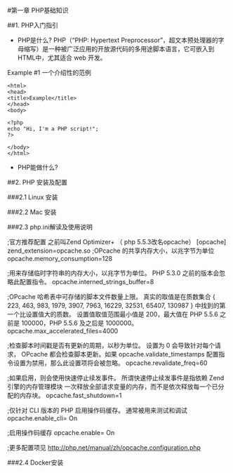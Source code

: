 #第一章 PHP基础知识

##1. PHP入门指引

* PHP是什么?
PHP（“PHP: Hypertext Preprocessor”，超文本预处理器的字母缩写）是一种被广泛应用的开放源代码的多用途脚本语言，它可嵌入到 HTML中，尤其适合 web 开发。

Example #1 一个介绍性的范例

```
<html>
<head>
<title>Example</title>
</head>
<body>

<?php
echo "Hi, I'm a PHP script!";
?>

</body>
</html>

```

* PHP能做什么?


##2. PHP 安装及配置

###2.1 Linux 安装

###2.2 Mac 安装

###2.3 php.ini解读及使用说明

;官方推荐配置 之前叫Zend Optimizer+ （ php 5.5.3改名opcache）
[opcache] 
zend_extension=opcache.so
;OPcache 的共享内存大小，以兆字节为单位
opcache.memory_consumption=128

;用来存储临时字符串的内存大小，以兆字节为单位。 PHP 5.3.0 之前的版本会忽略此配置指令。
opcache.interned_strings_buffer=8


;OPcache 哈希表中可存储的脚本文件数量上限。 真实的取值是在质数集合 { 223, 463, 983, 1979, 3907, 7963, 16229, 32531, 65407, 130987 } 中找到的第一个比设置值大的质数。 设置值取值范围最小值是 200，最大值在 PHP 5.5.6 之前是 100000，PHP 5.5.6 及之后是 1000000。
opcache.max_accelerated_files=4000

;检查脚本时间戳是否有更新的周期，以秒为单位。 设置为 0 会导致针对每个请求， OPcache 都会检查脚本更新。如果 opcache.validate_timestamps 配置指令设置为禁用，那么此设置项将会被忽略。
opcache.revalidate_freq=60

;如果启用，则会使用快速停止续发事件。 所谓快速停止续发事件是指依赖 Zend 引擎的内存管理模块 一次释放全部请求变量的内存，而不是依次释放每一个已分配的内存块。
opcache.fast_shutdown=1

;仅针对 CLI 版本的 PHP 启用操作码缓存。 通常被用来测试和调试
opcache.enable_cli= On

;启用操作码缓存
opcache.enable= On


;更多配置项见
http://php.net/manual/zh/opcache.configuration.php

###2.4 Docker安装

